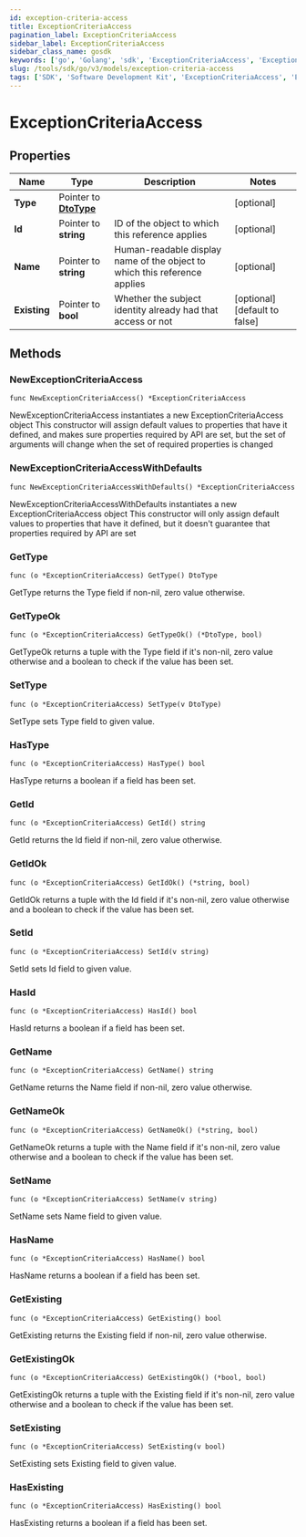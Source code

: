 ```yaml
---
id: exception-criteria-access
title: ExceptionCriteriaAccess
pagination_label: ExceptionCriteriaAccess
sidebar_label: ExceptionCriteriaAccess
sidebar_class_name: gosdk
keywords: ['go', 'Golang', 'sdk', 'ExceptionCriteriaAccess', 'ExceptionCriteriaAccess'] 
slug: /tools/sdk/go/v3/models/exception-criteria-access
tags: ['SDK', 'Software Development Kit', 'ExceptionCriteriaAccess', 'ExceptionCriteriaAccess']
---
```


# ExceptionCriteriaAccess

## Properties

Name | Type | Description | Notes
------------ | ------------- | ------------- | -------------
**Type** | Pointer to [**DtoType**](dto-type) |  | [optional] 
**Id** | Pointer to **string** | ID of the object to which this reference applies | [optional] 
**Name** | Pointer to **string** | Human-readable display name of the object to which this reference applies | [optional] 
**Existing** | Pointer to **bool** | Whether the subject identity already had that access or not | [optional] [default to false]

## Methods

### NewExceptionCriteriaAccess

`func NewExceptionCriteriaAccess() *ExceptionCriteriaAccess`

NewExceptionCriteriaAccess instantiates a new ExceptionCriteriaAccess object
This constructor will assign default values to properties that have it defined,
and makes sure properties required by API are set, but the set of arguments
will change when the set of required properties is changed

### NewExceptionCriteriaAccessWithDefaults

`func NewExceptionCriteriaAccessWithDefaults() *ExceptionCriteriaAccess`

NewExceptionCriteriaAccessWithDefaults instantiates a new ExceptionCriteriaAccess object
This constructor will only assign default values to properties that have it defined,
but it doesn't guarantee that properties required by API are set

### GetType

`func (o *ExceptionCriteriaAccess) GetType() DtoType`

GetType returns the Type field if non-nil, zero value otherwise.

### GetTypeOk

`func (o *ExceptionCriteriaAccess) GetTypeOk() (*DtoType, bool)`

GetTypeOk returns a tuple with the Type field if it's non-nil, zero value otherwise
and a boolean to check if the value has been set.

### SetType

`func (o *ExceptionCriteriaAccess) SetType(v DtoType)`

SetType sets Type field to given value.

### HasType

`func (o *ExceptionCriteriaAccess) HasType() bool`

HasType returns a boolean if a field has been set.

### GetId

`func (o *ExceptionCriteriaAccess) GetId() string`

GetId returns the Id field if non-nil, zero value otherwise.

### GetIdOk

`func (o *ExceptionCriteriaAccess) GetIdOk() (*string, bool)`

GetIdOk returns a tuple with the Id field if it's non-nil, zero value otherwise
and a boolean to check if the value has been set.

### SetId

`func (o *ExceptionCriteriaAccess) SetId(v string)`

SetId sets Id field to given value.

### HasId

`func (o *ExceptionCriteriaAccess) HasId() bool`

HasId returns a boolean if a field has been set.

### GetName

`func (o *ExceptionCriteriaAccess) GetName() string`

GetName returns the Name field if non-nil, zero value otherwise.

### GetNameOk

`func (o *ExceptionCriteriaAccess) GetNameOk() (*string, bool)`

GetNameOk returns a tuple with the Name field if it's non-nil, zero value otherwise
and a boolean to check if the value has been set.

### SetName

`func (o *ExceptionCriteriaAccess) SetName(v string)`

SetName sets Name field to given value.

### HasName

`func (o *ExceptionCriteriaAccess) HasName() bool`

HasName returns a boolean if a field has been set.

### GetExisting

`func (o *ExceptionCriteriaAccess) GetExisting() bool`

GetExisting returns the Existing field if non-nil, zero value otherwise.

### GetExistingOk

`func (o *ExceptionCriteriaAccess) GetExistingOk() (*bool, bool)`

GetExistingOk returns a tuple with the Existing field if it's non-nil, zero value otherwise
and a boolean to check if the value has been set.

### SetExisting

`func (o *ExceptionCriteriaAccess) SetExisting(v bool)`

SetExisting sets Existing field to given value.

### HasExisting

`func (o *ExceptionCriteriaAccess) HasExisting() bool`

HasExisting returns a boolean if a field has been set.


